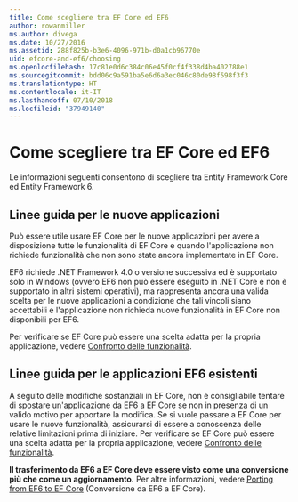 ```yaml
---
title: Come scegliere tra EF Core ed EF6
author: rowanmiller
ms.author: divega
ms.date: 10/27/2016
ms.assetid: 288f825b-b3e6-4096-971b-d0a1cb96770e
uid: efcore-and-ef6/choosing
ms.openlocfilehash: 17c81e0d6c384c06e45f0cf4f338d4ba402788e1
ms.sourcegitcommit: bdd06c9a591ba5e6d6a3ec046c80de98f598f3f3
ms.translationtype: HT
ms.contentlocale: it-IT
ms.lasthandoff: 07/10/2018
ms.locfileid: "37949140"
---
```

# <a name="ef-core-and-ef6-which-one-is-right-for-you"></a>Come scegliere tra EF Core ed EF6

Le informazioni seguenti consentono di scegliere tra Entity Framework Core ed Entity Framework 6.

## <a name="guidance-for-new-applications"></a>Linee guida per le nuove applicazioni

Può essere utile usare EF Core per le nuove applicazioni per avere a disposizione tutte le funzionalità di EF Core e quando l'applicazione non richiede funzionalità che non sono state ancora implementate in EF Core.

EF6 richiede .NET Framework 4.0 o versione successiva ed è supportato solo in Windows (ovvero EF6 non può essere eseguito in .NET Core e non è supportato in altri sistemi operativi), ma rappresenta ancora una valida scelta per le nuove applicazioni a condizione che tali vincoli siano accettabili e l'applicazione non richieda nuove funzionalità in EF Core non disponibili per EF6.

Per verificare se EF Core può essere una scelta adatta per la propria applicazione, vedere [Confronto delle funzionalità](features.md).

## <a name="guidance-for-existing-ef6-applications"></a>Linee guida per le applicazioni EF6 esistenti

A seguito delle modifiche sostanziali in EF Core, non è consigliabile tentare di spostare un'applicazione da EF6 a EF Core se non in presenza di un valido motivo per apportare la modifica. Se si vuole passare a EF Core per usare le nuove funzionalità, assicurarsi di essere a conoscenza delle relative limitazioni prima di iniziare. Per verificare se EF Core può essere una scelta adatta per la propria applicazione, vedere [Confronto delle funzionalità](features.md).

**Il trasferimento da EF6 a EF Core deve essere visto come una conversione più che come un aggiornamento.** Per altre informazioni, vedere [Porting from EF6 to EF Core](porting/index.md) (Conversione da EF6 a EF Core).
